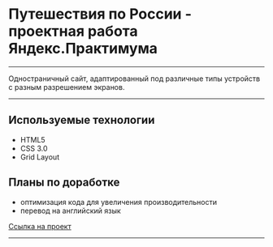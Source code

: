 # Путешествия по России - проектная работа Яндекс.Практимума

---

Одностраничный сайт, адаптированный под различные типы устройств с разным разрешением экранов.

---

## Используемые технологии
* HTML5
* CSS 3.0
* Grid Layout


## Планы по доработке
* оптимизация кода для увеличения производительности
* перевод на английский язык

[Ссылка на проект](https://tomat1990.github.io/russian-travel/)

---
